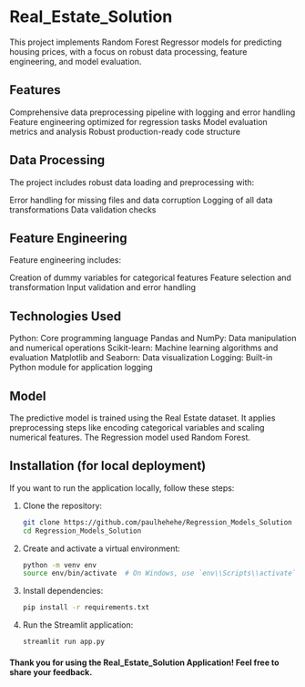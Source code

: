 # Real_Estate_Solution
This project implements Random Forest Regressor models for predicting housing prices, with a focus on robust data processing, feature engineering, and model evaluation.

## Features
Comprehensive data preprocessing pipeline with logging and error handling
Feature engineering optimized for regression tasks
Model evaluation metrics and analysis
Robust production-ready code structure

## Data Processing
The project includes robust data loading and preprocessing with:

Error handling for missing files and data corruption
Logging of all data transformations
Data validation checks

## Feature Engineering
Feature engineering includes:

Creation of dummy variables for categorical features
Feature selection and transformation
Input validation and error handling

## Technologies Used
Python: Core programming language
Pandas and NumPy: Data manipulation and numerical operations
Scikit-learn: Machine learning algorithms and evaluation
Matplotlib and Seaborn: Data visualization
Logging: Built-in Python module for application logging

## Model
The predictive model is trained using the Real Estate dataset. It applies preprocessing steps like encoding categorical variables and scaling numerical features. The Regression model used Random Forest.


## Installation (for local deployment)
If you want to run the application locally, follow these steps:

1. Clone the repository:
   ```bash
   git clone https://github.com/paulhehehe/Regression_Models_Solution
   cd Regression_Models_Solution

2. Create and activate a virtual environment:
   ```bash
   python -m venv env
   source env/bin/activate  # On Windows, use `env\\Scripts\\activate`

3. Install dependencies:
   ```bash
   pip install -r requirements.txt

4. Run the Streamlit application:
   ```bash
   streamlit run app.py

#### Thank you for using the Real_Estate_Solution Application! Feel free to share your feedback.
